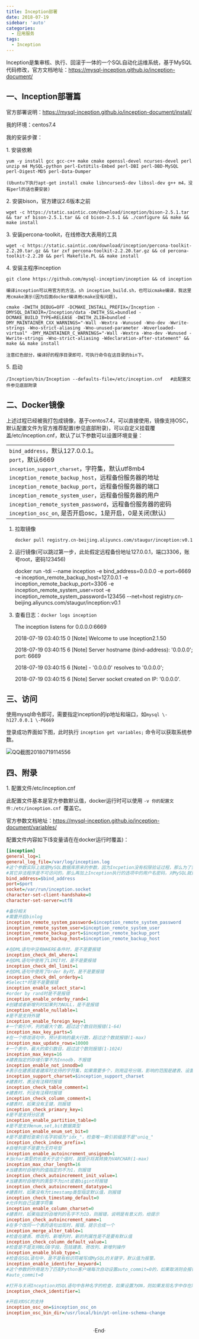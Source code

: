 ```yaml
---
title: Inception部署
date: 2018-07-19
sidebar: 'auto'
categories:
  - 应用服务
tags:
  - Inception
---
```


Inception是集审核、执行、回滚于一体的一个SQL自动化运维系统，基于MySQL代码修改，官方文档地址：<https://mysql-inception.github.io/inception-document/>  

## 一、Inception部署篇

官方部署说明：<https://mysql-inception.github.io/inception-document/install/>

我的环境：centos7.4

我的安装步骤：

1\. 安装依赖

    yum -y install gcc gcc-c++ make cmake openssl-devel ncurses-devel perl unzip m4 MySQL-python perl-ExtUtils-Embed perl-DBI perl-DBD-MySQL perl-Digest-MD5 perl-Data-Dumper

    (Ubuntu下执行apt-get install cmake libncurses5-dev libssl-dev g++ m4，没有perl的话也要安装)

2\. 安装bison，官方建议2.6版本之前

    wget -c https://static.saintic.com/download/inception/bison-2.5.1.tar && tar xf bison-2.5.1.tar && cd bison-2.5.1 && ./configure && make && make install

3\. 安装percona-toolkit，在线修改大表用的工具

    wget -c https://static.saintic.com/download/inception/percona-toolkit-2.2.20.tar.gz && tar zxf percona-toolkit-2.2.20.tar.gz && cd percona-toolkit-2.2.20 && perl Makefile.PL && make install

4\. 安装主程序inception

    git clone https://github.com/mysql-inception/inception && cd inception

    编译inception可以用官方的方法，sh inception_build.sh，也可以cmake编译，我这里用cmake演示(因为后面docker编译用cmake没有问题)。

    cmake -DWITH_DEBUG=OFF -DCMAKE_INSTALL_PREFIX=/Inception -DMYSQL_DATADIR=/Inception/data -DWITH_SSL=bundled -DCMAKE_BUILD_TYPE=RELEASE -DWITH_ZLIB=bundled -DMY_MAINTAINER_CXX_WARNINGS="-Wall -Wextra -Wunused -Wno-dev -Wwrite-strings -Wno-strict-aliasing -Wno-unused-parameter -Woverloaded-virtual" -DMY_MAINTAINER_C_WARNINGS="-Wall -Wextra -Wno-dev -Wunused -Wwrite-strings -Wno-strict-aliasing -Wdeclaration-after-statement" && make && make install

    注意红色部分，编译好的程序目录即可，可执行命令在这目录的bin下。

5\. 启动

    /Inception/bin/Inception --defaults-file=/etc/inception.cnf   #此配置文件参见底部附录

## 二、Docker镜像

上述过程已经被我打包成镜像，基于centos7.4，可以直接使用，镜像支持OSC，默认配置文件为官方推荐配置\(参见底部附录\)，可以自定义挂载覆盖/etc/inception.cnf，默认了以下参数可以设置环境变量：

<table class=""><tbody><tr><td><code>bind_address</code>，默认127.0.0.1。<br><code>port</code>，默认6669<br><code style="font-size: 12.6px;">inception_support_charset</code>，字符集，默认utf8mb4<br><code>inception_remote_backup_host</code>，远程备份服务器的地址<br><code>inception_remote_backup_port</code>，远程备份服务器的端口<br><code>inception_remote_system_user</code>，远程备份服务器的用户<br><code>inception_remote_system_password</code>，远程备份服务器的密码<br><code>inception_osc_on</code>, 是否开启osc，1是开启，0是关闭(默认)</td></tr></tbody></table>

1. 拉取镜像  

    `docker pull registry.cn-beijing.aliyuncs.com/staugur/inception:v0.1`  

2. 运行镜像\(可以跳过第一步，此处假定远程备份地址127.0.0.1，端口3306，账号root，密码123456\)

    docker run -tdi --name inception -e bind_address=0.0.0.0 -e port=6669 -e inception_remote_backup_host=127.0.0.1 -e inception_remote_backup_port=3306 -e inception_remote_system_user=root -e inception_remote_system_password=123456 --net=host registry.cn-beijing.aliyuncs.com/staugur/inception:v0.1

3. 查看日志：`docker logs inception`

    The inception listens for 0.0.0.0:6669

    2018-07-19 03:40:15 0 [Note] Welcome to use Inception2.1.50

    2018-07-19 03:40:15 6 [Note] Server hostname (bind-address): '0.0.0.0'; port: 6669

    2018-07-19 03:40:15 6 [Note]   - '0.0.0.0' resolves to '0.0.0.0';

    2018-07-19 03:40:15 6 [Note] Server socket created on IP: '0.0.0.0'. 

## 三、访问

使用mysql命令即可，需要指定inception的ip地址和端口，如`mysql \-h127.0.0.1 \-P6669`  

登录成功界面如下图，此时执行 `inception get variables;` 命令可以获取系统参数。

![QQ截图20180719114556](https://static.saintic.com/EauDouce/blog/201807191146533596.png)
  

## 四、附录

1\. 配置文件/etc/inception.cnf

此配置文件基本是官方参数默认值，docker运行时可以使用 `-v 你的配置文件:/etc/inception.cnf `覆盖它。

官方参数文档地址：<https://mysql-inception.github.io/inception-document/variables/>

配置文件内容如下\(\$变量请在在docker运行时覆盖\)：

```ini
[inception]
general_log=1
general_log_file=/var/log/inception.log
#这个参数实际上就是MySQL数据库原来的参数，因为Incpetion没有权限验证过程，那么为了实现更安全的访问，可以给Inception服务器的这个参数设置某台机器（Inception上层的应用程序）不地址，这样
#其它非法程序是不可访问的，那么再加上Inception执行的选项中的用户名密码，对MySQL就更加安全
bind_address=$bind_address
port=$port
socket=/var/run/inception.socket
character-set-client-handshake=0
character-set-server=utf8

#备份相关
#需要开启binlog
inception_remote_system_password=$inception_remote_system_password
inception_remote_system_user=$inception_remote_system_user
inception_remote_backup_port=$inception_remote_backup_port
inception_remote_backup_host=$inception_remote_backup_host

#在DML语句中没有WHERE条件时，是不是要报错
inception_check_dml_where=1
#在DML语句中使用了LIMIT时，是不是要报错
inception_check_dml_limit=1
#在DML语句中使用了Order By时，是不是要报错
inception_check_dml_orderby=1
#Select*时是不是要报错
inception_enable_select_star=1
#order by rand时是不是报错
inception_enable_orderby_rand=1
#创建或者新增列时如果列为NULL，是不是报错
inception_enable_nullable=1
#是不是支持外键
inception_enable_foreign_key=1
#一个索引中，列的最大个数，超过这个数目则报错(1-64)
inception_max_key_parts=5
#在一个修改语句中，预计影响的最大行数，超过这个数就报错(1-max)
inception_max_update_rows=10000
#一个表中，最大的索引数目，超过这个数则报错(1-1024)
inception_max_keys=16
#建表指定的存储引擎不为Innodb，不报错
inception_enable_not_innodb=0
#表示在建表或者建库时支持的字符集，如果需要多个，则用逗号分隔，影响的范围是建表、设置会话字符集、修改表字符集属性等
inception_support_charset=$inception_support_charset
#建表时，表没有注释时报错
inception_check_table_comment=1
#建表时，列没有注释时报错
inception_check_column_comment=1
#建表时，如果没有主键，则报错
inception_check_primary_key=1
#是不是支持分区表
inception_enable_partition_table=0
#是不是支持enum,set,bit数据类型
inception_enable_enum_set_bit=0
#是不是要检查索引名字前缀为"idx_"，检查唯一索引前缀是不是"uniq_"
inception_check_index_prefix=1
#自增列是不是要为无符号型
inception_enable_autoincrement_unsigned=1
#当char类型的长度大于这个值时，就提示将其转换为VARCHAR(1-max)
inception_max_char_length=16
#当建表时自增列的值指定的不为1，则报错
inception_check_autoincrement_init_value=1
#当建表时自增列的类型不为int或者bigint时报错
inception_check_autoincrement_datatype=1
#建表时，如果没有为timestamp类型指定默认值，则报错
inception_check_timestamp_default=0
#允许列自己设置字符集
inception_enable_column_charset=0
#建表时，如果指定的自增列的名字不为ID，则报错，说明是有意义的，给提示
inception_check_autoincrement_name=1
#在多个改同一个表的语句出现时，报错，提示合成一个
inception_merge_alter_table=1
#检查在建表、修改列、新增列时，新的列属性是不是要有默认值
inception_check_column_default_value=1
#检查是不是支持BLOB字段，包括建表、修改列、新增列操作
inception_enable_blob_type=1
#检查在SQL语句中，是不是有标识符被写成MySQL的关键字，默认值为报警。
inception_enable_identifer_keyword=1
#这个参数的作用是为了匹配Python客户端每次自动设置auto_commit=0的，如果取消则会报错，针对Inception本身没有实际意义
#auto_commit=0

#打开与关闭Inception对SQL语句中各种名字的检查，如果设置为ON，则如果发现名字中存在除数字字母下划线之外的字符时，报Identifier "invalidname" is invalid, valid options: [a-z,A-Z,0-9,_].
inception_check_identifier=1

#开启对OSC的支持
inception_osc_on=$inception_osc_on
inception_osc_bin_dir=/usr/local/bin/pt-online-schema-change
```
<br>

<center>  ·End·  </center>
